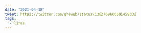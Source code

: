 ```yaml
---
date: "2021-04-10"
tweet: https://twitter.com/greweb/status/1382769606591459332
tags:
  - lines
---
```

